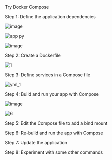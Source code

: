 Try Docker Compose

Step 1: Define the application dependencies

![image](https://github.com/Afifa9/tekn-cloud-computing/assets/114986359/9a6050cd-a2d9-43f7-9b25-b97542f78780)

![app py](https://github.com/Afifa9/tekn-cloud-computing/assets/114986359/c827d178-dae3-4a35-9003-7d61aae17ec6)

![image](https://github.com/Afifa9/tekn-cloud-computing/assets/114986359/4d974b45-a037-42dc-9151-8b4eae092011)

Step 2: Create a Dockerfile

![1](https://github.com/Afifa9/tekn-cloud-computing/assets/114986359/a33f43ae-3224-49c3-9f3f-4279287e8f31)

Step 3: Define services in a Compose file

![yml_1](https://github.com/Afifa9/tekn-cloud-computing/assets/114986359/99b13ce3-10d9-422e-b76f-3043c1d311d1)

Step 4: Build and run your app with Compose

![image](https://github.com/Afifa9/tekn-cloud-computing/assets/114986359/1311ef1d-1812-4162-b133-f9a3d1753c4a)

![6](https://github.com/Afifa9/tekn-cloud-computing/assets/114986359/a02d2681-9131-4161-91c8-de359b350586)


Step 5: Edit the Compose file to add a bind mount



Step 6: Re-build and run the app with Compose

Step 7: Update the application

Step 8: Experiment with some other commands
